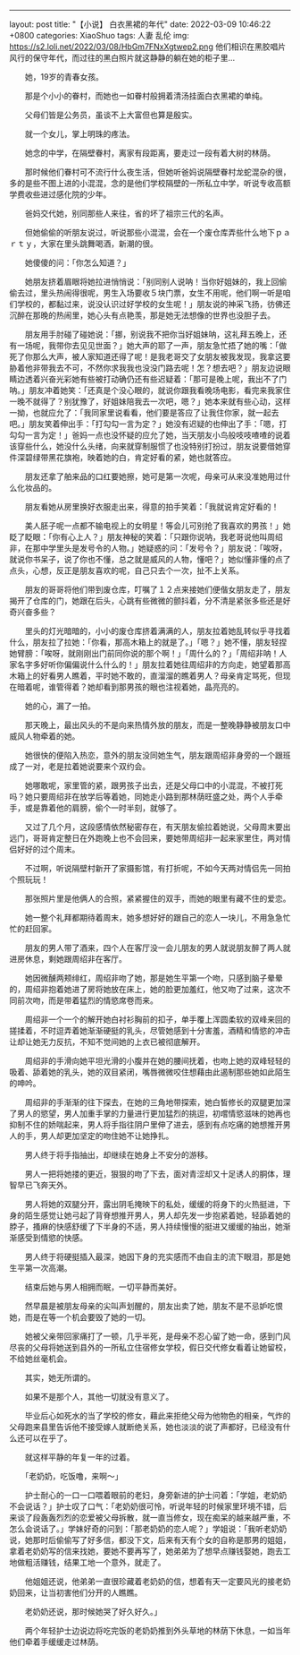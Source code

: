 ---
layout: post
title:  "【小说】 白衣黑裙的年代"
date:   2022-03-09 10:46:22 +0800
categories: XiaoShuo
tags: 人妻 乱伦
img: https://s2.loli.net/2022/03/08/HbGm7FNxXgtwep2.png
他们相识在黑胶唱片风行的保守年代，而过往的黑白照片就这静静的躺在她的柜子里…

　　她，19岁的青春女孩。

　　那是个小小的眷村，而她也一如眷村般拥着清汤挂面白衣黑裙的单纯。

　　父母们皆是公务员，虽谈不上大富但也算是殷实。

　　就一个女儿，掌上明珠的疼法。

　　她念的中学，在隔壁眷村，离家有段距离，要走过一段有着大树的林荫。

　　那时候他们眷村可不流行什么夜生活，但她听爸妈说隔壁眷村龙蛇混杂的很，多的是些不图上进的小混混，念的是他们学校隔壁的一所私立中学，听说专收高额学费收些进过感化院的少年。

　　爸妈交代她，别同那些人来往，省的坏了祖宗三代的名声。

　　但她偷偷的听朋友说过，听说那些小混混，会在一个废仓库弄些什么地下ｐａｒｔｙ，大家在里头跳舞喝酒，新潮的很。

　　她傻傻的问：「你怎么知道？」

　　她朋友挤着眉眼将她拉进悄悄说：「别同别人说呐！当你好姐妹的，我上回偷偷去过，里头热闹得很呢，男生入场要收５块门票，女生不用呢，他们啊一听是咱们学校的，都黏过来，说没认识过好学校的女生呢！」朋友说的神采飞扬，彷佛还沉醉在那晚的热闹里，她心头有点艳羡，那是她无法想像的世界也没胆子去。

　　朋友用手肘碰了碰她说：「挪，别说我不把你当好姐妹呐，这礼拜五晚上，还有一场呢，我带你去见见世面？」她大声的耶了一声，朋友急忙捂了她的嘴：「做死了你那么大声，被人家知道还得了呢！是我老哥交了女朋友被我发现，我拿这要胁着他非带我去不可，不然你求我我也没没门路去呢！怎？想去吧？」朋友边说眼睛边透着兴奋光彩她有些被打动确仍还有些迟疑着：「那可是晚上呢，我出不了门呐。」朋友冲着她笑：「还真是个没心眼的，就说你跟我看晚场电影，看完来我家住一晚不就得了？别犹豫了，好姐妹陪我去一次吧，嗯？」她本来就有些心动，这样一拗，也就应允了：「我同家里说看看，他们要是答应了让我住你家，就一起去吧。」朋友笑着伸出手：「打勾勾一言为定？」她没有迟疑的也伸出了手：「嗯，打勾勾一言为定！」爸妈一点也没怀疑的应允了她，当天朋友小鸟般吱吱喳喳的说着该穿些什么，她没什么头绪，向来就穿制服惯了也没特别打扮过，朋友说要借她穿件深碧绿带黑花旗袍，映着她的白，肯定好看的紧，她也就答应。

　　朋友还拿了舶来品的口红要她擦，她可是第一次呢，母亲可从来没准她用过什么化妆品的。

　　朋友看她从房里换好衣服走出来，得意的拍手笑着：「我就说肯定好看的！

　　美人胚子呢一点都不输电视上的女明星！等会儿可别抢了我喜欢的男孩！」她眨了眨眼：「你有心上人？」朋友神秘的笑着：「只跟你说呐，我老哥说他叫周绍非，在那中学里头是发号令的人物。」她疑惑的问：「发号令？」朋友说：「唉呀，就说你书呆子，说了你也不懂，总之就是威风的人物，懂吧？」她似懂非懂的点了点头，心想，反正是朋友喜欢的呢，自己只去个一次，扯不上关系。

　　朋友的哥哥将他们带到废仓库，叮嘱了１２点来接她们便偕女朋友走了，朋友揭开了仓库的门，她跟在后头，心跳有些微微的颤抖着，分不清是紧张多些还是好奇兴奋多些？

　　里头的灯光暗暗的，小小的废仓库挤着满满的人，朋友拉着她乱转似乎寻找着什么，朋友拉了拉她：「你看，那高木箱上的就是了。」「嗯？」她不懂，朋友轻捏她臂膀：「唉呀，就刚刚出门前同你说的那个啊！」「周什么的？」「周绍非呐！人家名字多好听你偏偏说什么什么的！」朋友拉着她往周绍非的方向走，她望着那高木箱上的好看男人瞧着，平时她不敢的，直溜溜的瞧着男人？母亲肯定骂死，但现在暗着呢，谁管得着？她却看到那男孩的眼也注视着她，晶亮亮的。

　　她的心，漏了一拍。

　　那天晚上，最出风头的不是向来热情外放的朋友，而是一整晚静静被朋友口中威风人物牵着的她。

　　她很快的便陷入热恋，意外的朋友没同她生气，朋友跟周绍非身旁的一个跟班成了一对，老是拉着她说要来个双约会。

　　她哪敢呢，家里管的紧，跟男孩子出去，还是父母口中的小混混，不被打死吗？她只要周绍非在放学后等着她，同她走小路到那林荫旺盛之处，两个人手牵手，或是靠着他的肩膀，偷个一时半刻，就够了。

　　又过了几个月，这段感情依然秘密存在，有天朋友偷拉着她说，父母周末要出远门，哥哥肯定整日在外跑晚上也不会回来，要她带周绍非一起来家里住，两对情侣好好的过个周末。

　　不过啊，听说隔壁村新开了家摄影馆，有打折呢，不如今天两对情侣先一同拍个照玩玩！

　　那张照片里是他俩人的合照，紧紧握住的双手，而她的眼里有藏不住的爱恋。

　　她一整个礼拜都期待着周末，她多想好好的跟自己的恋人一块儿，不用急急忙忙的赶回家。

　　朋友的男人带了酒来，四个人在客厅没一会儿朋友的男人就说朋友醉了两人就进房休息，剩她跟周绍非在客厅。

　　她因微醺两颊绯红，周绍非吻了她，那是她生平第一个吻，只感到脑子晕晕的，周绍非抱着她进了房将她放在床上，她的脸更加羞红，他又吻了过来，这次不同前次吻，而是带着猛烈的情慾席卷而来。

　　周绍非一个一个的解开她白衬衫胸前的扣子，单手覆上浑圆柔软的双峰来回的搓揉着，不时逗弄着她渐渐硬挺的乳头，尽管她感到十分害羞，酒精和情慾的冲击让却让她无力反抗，不知不觉间她的上衣已被彻底解开。

　　周绍非的手滑向她平坦光滑的小腹并在她的腰间抚着，也吻上她的双峰轻轻的吸着、舔着她的乳头，她的双目紧闭，嘴唇微微咬住想藉由此遏制那些她如此陌生的呻吟。

　　周绍非的手渐渐的往下探去，在她的三角地带探索，她白皙修长的双腿更加深了男人的慾望，男人加重手掌的力量进行更加猛烈的挑逗，初嚐情慾滋味的她再也抑制不住的娇喘起来，男人将手指往阴户里伸了进去，感到有点吃痛的她想推开男人的手，男人却更加坚定的吻住她不让她挣扎。

　　男人终于将手指抽出，却继续在她身上不安分的游移。

　　男人一把将她搂的更近，狠狠的吻了下去，面对青涩却又十足诱人的胴体，理智早已飞奔天外。

　　男人将她的双腿分开，露出阴毛掩映下的私处，缓缓的将身下的火热挺进，下身的陌生感觉让她弓起了背脊想推开男人，男人却先发一步抱紧着她，轻舔着她的脖子，搔麻的快感舒缓了下半身的不适，男人持续慢慢的挺进又缓缓的抽出，她渐渐感受到情慾的快感。

　　男人终于将硬挺插入最深，她因下身的充实感而不由自主的流下眼泪，那是她生平第一次高潮。

　　结束后她与男人相拥而眠，一切平静而美好。

　　然早晨是被朋友母亲的尖叫声划醒的，朋友出卖了她，朋友不是不忌妒吃恨她，而是在等一个机会要毁了她的一切。

　　她被父亲带回家痛打了一顿，几乎半死，是母亲不忍心留了她一命，感到门风尽丧的父母将她送到县外的一所私立住宿修女学校，假日交代修女看着让她留校，不给她丝毫机会。

　　其实，她无所谓的。

　　如果不是那个人，其他一切就没有意义了。

　　毕业后心如死水的当了学校的修女，藉此来拒绝父母为他物色的相亲，气炸的父母跑来县里告诉他不接受嫁人就断绝关系，她也淡淡的说了声都好，已经没有什么还可以在乎了。

　　就这样平静的年复一年的过着。

　　「老奶奶，吃饭噜，来啊～」

　　护士耐心的一口一口喂着眼前的老妇，身旁新进的护士问着：「学姐，老奶奶不会说话？」护士叹了口气：「老奶奶很可怜，听说年轻的时候家里环境不错，后来谈了段轰轰烈烈的恋爱被父母拆散，就一直当修女，现在痴呆的越来越严重，不怎么会说话了。」学妹好奇的问到：「那老奶奶的恋人呢？」学姐说：「我听老奶奶说，她那时后偷偷写了好多信，都没下文，后来有天有个女的自称是那男的姐姐，拿着老奶奶写的信来找她，要她不要再写了，她弟弟为了想早点赚钱娶她，跑去工地做粗活赚钱，结果工地一个意外，就走了。

　　他姐姐还说，他弟弟一直很珍藏着老奶奶的信，想着有天一定要风光的接老奶奶回来，让当初害他们分开的人瞧瞧。

　　老奶奶还说，那时候她哭了好久好久。」

　　两个年轻护士边说边将吃完饭的老奶奶推到外头草地的林荫下休息，一如当年他们牵着手缓缓走过林荫。